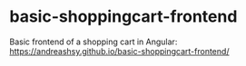 # basic-shoppingcart-frontend
Basic frontend of a shopping cart in Angular: https://andreashsy.github.io/basic-shoppingcart-frontend/

